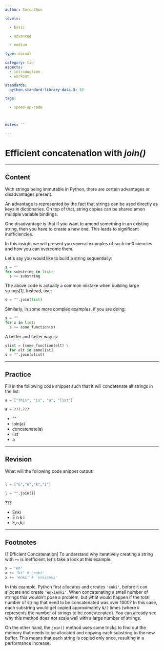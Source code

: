 ```yaml
---
author: Aaron7Sun

levels:

  - basic

  - advanced

  - medium

type: normal

category: tip
aspects:
  - introduction
  - workout

standards:
  python.standard-library-data.3: 10

tags:

  - speed-up-code



notes: ''

---
```


# Efficient concatenation with *join()*

---
## Content

With strings being immutable in Python, there are certain advantages or disadvantages present.

An advantage is represented by the fact that strings can be used directly as keys in dictionaries. On top of that, string copies can be shared amon multiple variable bindings.

One disadvantage is that if you want to amend something in an existing string, then you have to create a new one. This leads to significant inefficiencies.

In this insight we will present you several examples of such inefficiencies and how you can overcome them.

Let's say you would like to build a string sequentially:
```python
s = ""
for substring in list:
  s += substring
```

The above code is actually a common mistake when building large strings[1]. Instead, use:

```python
s = "".join(list)
```

Similarly, in some more complex examples, if you are doing:

```python
s = ""
for x in list:
  s += some_function(x)
```
A better and faster way is:

```python
slist = [some_function(elt) \
  for elt in somelist]
s = "".join(slist)
```

---
## Practice

Fill in the following code snippet such that it will concatenate all strings in the list:

```python
a = ["This", "is", "a", "list"]

a = ???.???

```

* ""
* join(a)
* concatenate(a)
* list
* a

---
## Revision

What will the following code snippet output:

```python

l = ["E","n","k","i"]

l = "".join(l)
```

???

* Enki
* E n k i
* E,n,k,i

---
## Footnotes

[1:Efficient Concatenation]
To understand why iteratively creating a string with `+=` is inefficient, let's take a look at this example:
```py
x = 'en'
x += 'ki' # 'enki' 
x += 'enki' # 'enkienki'
```

In this example, Python first allocates and creates `'enki'`, before it can allocate and create `'enkienki'`. When concatenating a small number of strings this wouldn't pose a problem, but what would happen if the total number of string that need to be concatenated was over 1000? In this case, each substring would get copied approximately `N/2` times (where `N` represents the number of strings to be concatenated). You can already see why this method does not scale well with a large number of strings.

On the other hand, the `join()` method uses some tricks to find out the memory that needs to be allocated and copying each substring to the new buffer. This means that each string is copied only once, resulting in a performance increase.
